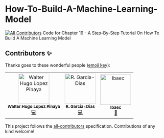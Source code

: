 # How-To-Build-A-Machine-Learning-Model
[![All Contributors](https://img.shields.io/badge/all_contributors-2-orange.svg?style=flat-square)](#contributors)
Code for Chapter 19 -  A Step-By-Step Tutorial On How To Build A Machine Learning Model

## Contributors ✨

Thanks goes to these wonderful people ([emoji key](https://allcontributors.org/docs/en/emoji-key)):

<!-- ALL-CONTRIBUTORS-LIST:START - Do not remove or modify this section -->
<!-- prettier-ignore -->
<table>
  <tr>
    <td align="center"><a href="http://warvito.github.io"><img src="https://avatars3.githubusercontent.com/u/4493399?v=4" width="100px;" alt="Walter Hugo Lopez Pinaya"/><br /><sub><b>Walter Hugo Lopez Pinaya</b></sub></a><br /><a href="https://github.com/MLMH-Lab/How-To-Build-A-Machine-Learning-Model/commits?author=Warvito" title="Code">💻</a></td>
    <td align="center"><a href="https://garciadias.github.io"><img src="https://avatars2.githubusercontent.com/u/13746582?v=4" width="100px;" alt="R. Garcia-Dias"/><br /><sub><b>R. Garcia-Dias</b></sub></a><br /><a href="https://github.com/MLMH-Lab/How-To-Build-A-Machine-Learning-Model/commits?author=garciadias" title="Code">💻</a></td>
    <td align="center"><a href="https://github.com/lbaec"><img src="https://avatars2.githubusercontent.com/u/40027133?v=4" width="100px;" alt="lbaec"/><br /><sub><b>lbaec</b></sub></a><br /><a href="#review-lbaec" title="Reviewed Pull Requests">👀</a></td>
  </tr>
</table>

<!-- ALL-CONTRIBUTORS-LIST:END -->

This project follows the [all-contributors](https://github.com/all-contributors/all-contributors) specification. Contributions of any kind welcome!